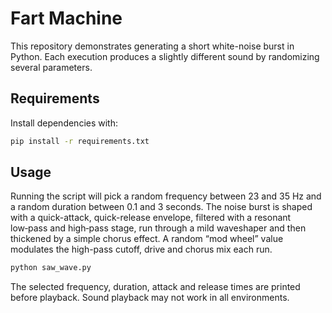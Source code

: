 # Fart Machine

This repository demonstrates generating a short white-noise burst in Python. Each execution produces a slightly different sound by randomizing several parameters.

## Requirements

Install dependencies with:

```bash
pip install -r requirements.txt
```

## Usage

Running the script will pick a random frequency between 23 and 35 Hz and a random duration between 0.1 and 3 seconds. The noise burst is shaped with a quick-attack, quick-release envelope, filtered with a resonant low‑pass and high‑pass stage, run through a mild waveshaper and then thickened by a simple chorus effect. A random “mod wheel” value modulates the high-pass cutoff, drive and chorus mix each run.

```bash
python saw_wave.py
```

The selected frequency, duration, attack and release times are printed before playback. Sound playback may not work in all environments.
